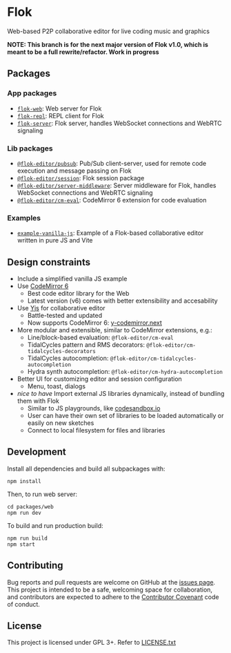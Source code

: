 # Flok

Web-based P2P collaborative editor for live coding music and graphics

**NOTE: This branch is for the next major version of Flok v1.0, which is meant
to be a full rewrite/refactor. Work in progress**

## Packages

### App packages

* [`flok-web`](packages/web): Web server for Flok
* [`flok-repl`](packages/repl): REPL client for Flok
* [`flok-server`](packages/server): Flok server, handles WebSocket connections
  and WebRTC signaling

### Lib packages

* [`@flok-editor/pubsub`](packages/pubsub): Pub/Sub client-server, used for remote code
  execution and message passing on Flok
* [`@flok-editor/session`](packages/session): Flok session package
* [`@flok-editor/server-middleware`](packages/server-middleware): Server middleware for
  Flok, handles WebSocket connections and WebRTC signaling
* [`@flok-editor/cm-eval`](packages/cm-eval): CodeMirror 6 extension for code evaluation

### Examples

* [`example-vanilla-js`](packages/example-vanilla-js): Example of a Flok-based
  collaborative editor written in pure JS and Vite

## Design constraints

* Include a simplified vanilla JS example
* Use [CodeMirror 6](https://codemirror.net/)
    * Best code editor library for the Web
    * Latest version (v6) comes with better extensibility and accesability
* Use [Yjs](https://yjs.dev/) for collaborative editor
    * Battle-tested and updated
    * Now supports CodeMirror 6:
      [y-codemirror.next](https://github.com/yjs/y-codemirror.next)
* More modular and extensible, similar to CodeMirror extensions, e.g.:
    * Line/block-based evaluation: `@flok-editor/cm-eval`
    * TidalCycles pattern and RMS decorators: `@flok-editor/cm-tidalcycles-decorators`
    * TidalCycles autocompletion: `@flok-editor/cm-tidalcycles-autocompletion`
    * Hydra synth autocompletion: `@flok-editor/cm-hydra-autocompletion`
* Better UI for customizing editor and session configuration
    * Menu, toast, dialogs
* *nice to have* Import external JS libraries dynamically, instead of bundling
  them with Flok
    * Similar to JS playgrounds, like [codesandbox.io](https://codesandbox.io/)
    * User can have their own set of libraries to be loaded automatically or
      easily on new sketches
    * Connect to local filesystem for files and libraries

## Development

Install all dependencies and build all subpackages with:

```
npm install
```

Then, to run web server:

```
cd packages/web
npm run dev
```

To build and run production build:

```
npm run build
npm start
```


## Contributing

Bug reports and pull requests are welcome on GitHub at the [issues
page](https://github.com/munshkr/flok). This project is intended to be a safe,
welcoming space for collaboration, and contributors are expected to adhere to
the [Contributor Covenant](http://contributor-covenant.org) code of conduct.


## License

This project is licensed under GPL 3+. Refer to [LICENSE.txt](LICENSE.txt)
